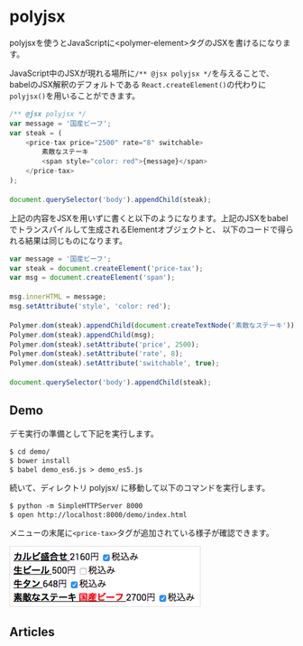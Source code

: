 # polyjsx
polyjsxを使うとJavaScriptに\<polymer-element\>タグのJSXを書けるになります。

JavaScript中のJSXが現れる場所に`/** @jsx polyjsx */`を与えることで、babelのJSX解釈のデフォルトである
`React.createElement()`の代わりに`polyjsx()`を用いることができます。

```javascript
/** @jsx polyjsx */
var message = '国産ビーフ';
var steak = (
    <price-tax price="2500" rate="8" switchable>
        素敵なステーキ
        <span style="color: red">{message}</span>
    </price-tax>
);

document.querySelector('body').appendChild(steak);
```

上記の内容をJSXを用いずに書くと以下のようになります。上記のJSXをbabelでトランスパイルして生成されるElementオブジェクトと、
以下のコードで得られる結果は同じものになります。
```javascript
var message = '国産ビーフ';
var steak = document.createElement('price-tax');
var msg = document.createElement('span');

msg.innerHTML = message;
msg.setAttribute('style', 'color: red');

Polymer.dom(steak).appendChild(document.createTextNode('素敵なステーキ'));
Polymer.dom(steak).appendChild(msg);
Polymer.dom(steak).setAttribute('price', 2500);
Polymer.dom(steak).setAttribute('rate', 8);
Polymer.dom(steak).setAttribute('switchable', true);

document.querySelector('body').appendChild(steak);
```

## Demo

デモ実行の準備として下記を実行します。
```
$ cd demo/
$ bower install
$ babel demo_es6.js > demo_es5.js
```

続いて、ディレクトリ polyjsx/ に移動して以下のコマンドを実行します。
```
$ python -m SimpleHTTPServer 8000
$ open http://localhost:8000/demo/index.html
```

メニューの末尾に`<price-tax>`タグが追加されている様子が確認できます。

<img src="demo/demo.png" style="border: 1px solid #ddd;">

## Articles
